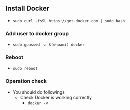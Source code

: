 ## Install Docker

- `sudo curl -fsSL https://get.docker.com | sudo bash`

### Add user to docker group

- `sudo gpasswd -a $(whoami) docker`

### Reboot

- `sudo reboot`

### Operation check

- You should do followings
  - Check Docker is working correctly
    - `docker -v`
